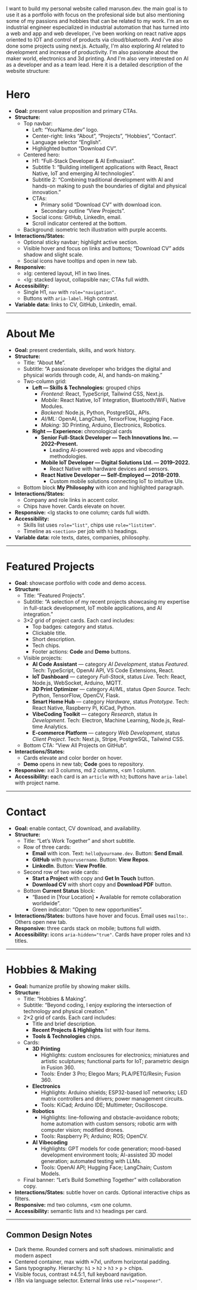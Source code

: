 I want to build my personal website called maruson.dev. the main goal is to use it as a portfolio with focus on the profesional side but also mentioning some of my passions and hobbies that can be related to my work. I'm an ex industrial engineer especialized in industrial automation that has turned into a web and app and web developer, i've been working on react native apps oriented to IOT and control of products via cloud/bluetooth. And i've also done some projects using next.js. Actually, I'm also exploring AI related to development and increase of productivity.
I'm also pasionate about the maker world, electronics and 3d printing. And I'm also very interested on AI as a developer and as a team lead.
Here it is a detailed description of the website structure:

# Hero

- **Goal:** present value proposition and primary CTAs.
- **Structure:**
  - Top navbar:
    - Left: “YourName.dev” logo.
    - Center-right: links “About”, “Projects”, “Hobbies”, “Contact”.
    - Language selector “English”.
    - Highlighted button “Download CV”.
  - Centered hero:
    - H1: “Full-Stack Developer & AI Enthusiast”.
    - Subtitle 1: “Building intelligent applications with React, React Native, IoT and emerging AI technologies”.
    - Subtitle 2: “Combining traditional development with AI and hands-on making to push the boundaries of digital and physical innovation.”
    - CTAs:
      - Primary solid “Download CV” with download icon.
      - Secondary outline “View Projects”.
    - Social icons: GitHub, LinkedIn, email.
    - Scroll indicator centered at the bottom.
  - Background: isometric tech illustration with purple accents.
- **Interactions/States:**
  - Optional sticky navbar; highlight active section.
  - Visible hover and focus on links and buttons; “Download CV” adds shadow and slight scale.
  - Social icons have tooltips and open in new tab.
- **Responsive:**
  - ≥lg: centered layout, H1 in two lines.
  - <lg: stacked layout, collapsible nav; CTAs full width.
- **Accessibility:**
  - Single H1, `nav` with `role="navigation"`.
  - Buttons with `aria-label`. High contrast.
- **Variable data:** links to CV, GitHub, LinkedIn, email.

---

# About Me

- **Goal:** present credentials, skills, and work history.
- **Structure:**
  - Title: “About Me”.
  - Subtitle: “A passionate developer who bridges the digital and physical worlds through code, AI, and hands-on making.”
  - Two-column grid:
    - **Left — Skills & Technologies:** grouped chips
      - _Frontend:_ React, TypeScript, Tailwind CSS, Next.js.
      - _Mobile:_ React Native, IoT Integration, Bluetooth/WiFi, Native Modules.
      - _Backend:_ Node.js, Python, PostgreSQL, APIs.
      - _AI/ML:_ OpenAI, LangChain, TensorFlow, Hugging Face.
      - _Making:_ 3D Printing, Arduino, Electronics, Robotics.
    - **Right — Experience:** chronological cards
      - **Senior Full-Stack Developer — Tech Innovations Inc. — 2022–Present.**
        - Leading AI-powered web apps and vibecoding methodologies.
      - **Mobile IoT Developer — Digital Solutions Ltd. — 2019–2022.**
        - React Native with hardware devices and sensors.
      - **React Native Developer — Self-Employed — 2018–2019.**
        - Custom mobile solutions connecting IoT to intuitive UIs.
  - Bottom block **My Philosophy** with icon and highlighted paragraph.
- **Interactions/States:**
  - Company and role links in accent color.
  - Chips have hover. Cards elevate on hover.
- **Responsive:** <lg stacks to one column; cards full width.
- **Accessibility:**
  - Skills list uses `role="list"`, chips use `role="listitem"`.
  - Timeline as `<section>` per job with `h3` headings.
- **Variable data:** role texts, dates, companies, philosophy.

---

# Featured Projects

- **Goal:** showcase portfolio with code and demo access.
- **Structure:**
  - Title: “Featured Projects”.
  - Subtitle: “A selection of my recent projects showcasing my expertise in full-stack development, IoT mobile applications, and AI integration.”
  - 3×2 grid of project cards. Each card includes:
    - Top badges: category and status.
    - Clickable title.
    - Short description.
    - Tech chips.
    - Footer actions: **Code** and **Demo** buttons.
  - Visible projects:
    - **AI Code Assistant** — category _AI Development_, status _Featured_. Tech: TypeScript, OpenAI API, VS Code Extensions, React.
    - **IoT Dashboard** — category _Full-Stack_, status _Live_. Tech: React, Node.js, WebSocket, Arduino, MQTT.
    - **3D Print Optimizer** — category _AI/ML_, status _Open Source_. Tech: Python, TensorFlow, OpenCV, Flask.
    - **Smart Home Hub** — category _Hardware_, status _Prototype_. Tech: React Native, Raspberry Pi, KiCad, Python.
    - **VibeCoding Toolkit** — category _Research_, status _In Development_. Tech: Electron, Machine Learning, Node.js, Real-time Analytics.
    - **E-commerce Platform** — category _Web Development_, status _Client Project_. Tech: Next.js, Stripe, PostgreSQL, Tailwind CSS.
  - Bottom CTA: “View All Projects on GitHub”.
- **Interactions/States:**
  - Cards elevate and color border on hover.
  - **Demo** opens in new tab; **Code** goes to repository.
- **Responsive:** ≥xl 3 columns, md 2 columns, <sm 1 column.
- **Accessibility:** each card is an `article` with `h3`; buttons have `aria-label` with project name.

---

# Contact

- **Goal:** enable contact, CV download, and availability.
- **Structure:**
  - Title: “Let’s Work Together” and short subtitle.
  - Row of three cards:
    - **Email** with icon. Text: `hello@yourname.dev`. Button: **Send Email**.
    - **GitHub** with `@yourusername`. Button: **View Repos**.
    - **LinkedIn**. Button: **View Profile**.
  - Second row of two wide cards:
    - **Start a Project** with copy and **Get In Touch** button.
    - **Download CV** with short copy and **Download PDF** button.
  - Bottom **Current Status** block:
    - “Based in [Your Location] • Available for remote collaboration worldwide”.
    - Green indicator: “Open to new opportunities”.
- **Interactions/States:** buttons have hover and focus. Email uses `mailto:`. Others open new tab.
- **Responsive:** three cards stack on mobile; buttons full width.
- **Accessibility:** icons `aria-hidden="true"`. Cards have proper roles and `h3` titles.

---

# Hobbies & Making

- **Goal:** humanize profile by showing maker skills.
- **Structure:**
  - Title: “Hobbies & Making”.
  - Subtitle: “Beyond coding, I enjoy exploring the intersection of technology and physical creation.”
  - 2×2 grid of cards. Each card includes:
    - Title and brief description.
    - **Recent Projects & Highlights** list with four items.
    - **Tools & Technologies** chips.
  - Cards:
    - **3D Printing**
      - Highlights: custom enclosures for electronics; miniatures and artistic sculptures; functional parts for IoT; parametric design in Fusion 360.
      - Tools: Ender 3 Pro; Elegoo Mars; PLA/PETG/Resin; Fusion 360.
    - **Electronics**
      - Highlights: Arduino shields; ESP32-based IoT networks; LED matrix controllers and drivers; power management circuits.
      - Tools: KiCad; Arduino IDE; Multimeter; Oscilloscope.
    - **Robotics**
      - Highlights: line-following and obstacle-avoidance robots; home automation with custom sensors; robotic arm with computer vision; modified drones.
      - Tools: Raspberry Pi; Arduino; ROS; OpenCV.
    - **AI Vibecoding**
      - Highlights: GPT models for code generation; mood-based development environment tools; AI-assisted 3D model generation; automated testing with LLMs.
      - Tools: OpenAI API; Hugging Face; LangChain; Custom Models.
  - Final banner: “Let’s Build Something Together” with collaboration copy.
- **Interactions/States:** subtle hover on cards. Optional interactive chips as filters.
- **Responsive:** md two columns, <sm one column.
- **Accessibility:** semantic lists and `h3` headings per card.

---

## Common Design Notes

- Dark theme. Rounded corners and soft shadows. minimalistic and modern aspect
- Centered container, max width ≈7xl, uniform horizontal padding.
- Sans typography. Hierarchy: `h1` > `h2` > `h3` > `p` > chips.
- Visible focus, contrast ≥4.5:1, full keyboard navigation.
- i18n via language selector. External links use `rel="noopener"`.
